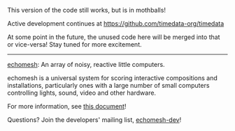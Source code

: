 This version of the code still works, but is in mothballs!

Active development continues at https://github.com/timedata-org/timedata

At some point in the future, the unused code here will be merged into that or
vice-versa!  Stay tuned for more excitement.

----

[echomesh](http://echomesh.org):  An array of noisy, reactive little computers.

echomesh is a universal system for scoring interactive compositions and installations, particularly ones with a large number of small computers controlling lights, sound, video and other hardware.

For more information, see [this document](http://ax.to/echomesh)!


Questions?  Join the developers' mailing list, [echomesh-dev](https://groups.google.com/forum/?fromgroups#!forum/echomesh-dev)!
